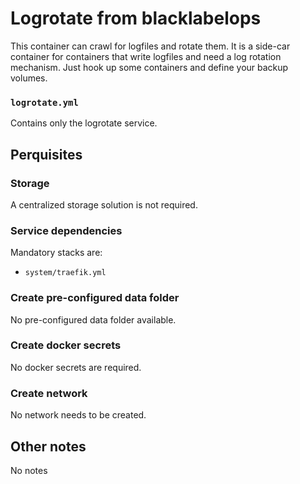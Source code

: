 # Logrotate from blacklabelops

This container can crawl for logfiles and rotate them. It is a side-car container for containers that write logfiles and need a log rotation mechanism. Just hook up some containers and define your backup volumes.

### `logrotate.yml`
Contains only the logrotate service.

## Perquisites
### Storage
A centralized storage solution is not required.

### Service dependencies
Mandatory stacks are:
- `system/traefik.yml`

### Create pre-configured data folder
No pre-configured data folder available.

### Create docker secrets
No docker secrets are required.

### Create network
No network needs to be created.

## Other notes
No notes
